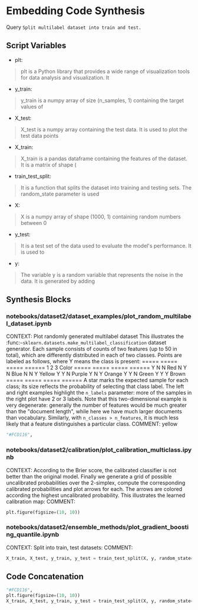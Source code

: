 # Embedding Code Synthesis
Query `Split multilabel dataset into train and test.`
## Script Variables
- plt:<br>
>plt is a Python library that provides a wide range of visualization tools for data analysis and visualization. It
- y_train:<br>
>y_train is a numpy array of size (n_samples, 1) containing the target values of
- X_test:<br>
>X_test is a numpy array containing the test data. It is used to plot the test data points
- X_train:<br>
>X_train is a pandas dataframe containing the features of the dataset. It is a matrix of shape (
- train_test_split:<br>
>It is a function that splits the dataset into training and testing sets. The random_state parameter is used
- X:<br>
>X is a numpy array of shape (1000, 1) containing random numbers between 0
- y_test:<br>
>It is a test set of the data used to evaluate the model's performance. It is used to
- y:<br>
>The variable y is a random variable that represents the noise in the data. It is generated by adding
## Synthesis Blocks
### notebooks/dataset2/dataset_examples/plot_random_multilabel_dataset.ipynb
CONTEXT:   Plot randomly generated multilabel dataset  This illustrates the :func:`~sklearn.datasets.make_multilabel_classification` dataset
generator. Each sample consists of counts of two features (up to 50 in total), which are differently distributed in each of two classes.  Points are
labeled as follows, where Y means the class is present:  =====  =====  =====  ======   1      2      3    Color =====  =====  =====  ======   Y      N
N    Red   N      Y      N    Blue   N      N      Y    Yellow   Y      Y      N    Purple   Y      N      Y    Orange   Y      Y      N    Green   Y
Y      Y    Brown =====  =====  =====  ======  A star marks the expected sample for each class; its size reflects the probability of selecting that
class label.  The left and right examples highlight the ``n_labels`` parameter: more of the samples in the right plot have 2 or 3 labels.  Note that
this two-dimensional example is very degenerate: generally the number of features would be much greater than the "document length", while here we have
much larger documents than vocabulary. Similarly, with ``n_classes > n_features``, it is much less likely that a feature distinguishes a particular
class.  COMMENT: yellow
```python
"#FCD116",
```

### notebooks/dataset2/calibration/plot_calibration_multiclass.ipynb
CONTEXT: According to the Brier score, the calibrated classifier is not better than the original model.  Finally we generate a grid of possible
uncalibrated probabilities over the 2-simplex, compute the corresponding calibrated probabilities and plot arrows for each. The arrows are colored
according the highest uncalibrated probability. This illustrates the learned calibration map:   COMMENT:
```python
plt.figure(figsize=(10, 10))
```

### notebooks/dataset2/ensemble_methods/plot_gradient_boosting_quantile.ipynb
CONTEXT: Split into train, test datasets:   COMMENT:
```python
X_train, X_test, y_train, y_test = train_test_split(X, y, random_state=0)
```

## Code Concatenation
```python
"#FCD116",
plt.figure(figsize=(10, 10))
X_train, X_test, y_train, y_test = train_test_split(X, y, random_state=0)
```
